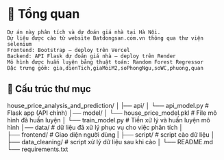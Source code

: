 # 🚀 Tổng quan
    Dự án này phân tích và dự đoán giá nhà tại Hà Nội.
    Dự liệu được cào từ website Batdongsan.com.vn thông qua thư viện selenium
    Frontend: Bootstrap — deploy trên Vercel
    Backend: API Flask dự đoán giá nhà — deploy trên Render
    Mô hình được huấn luyện bằng thuật toán: Random Forest Regressor
    Đặc trưng gồm: gia,dienTich,giaMoiM2,soPhongNgu,soWC,phuong,quan

## 📁 Cấu trúc thư mục

house_price_analysis_and_prediction/
│
|── api/
│      └── api_model.py              # Flask app (API chính)
│── model/
│       └── house_price_model.pkl     # File mô hình đã huấn luyện
│       └── train_model.py            # Tiền xử lý và huấn luyện mô hình
│── data/                              # dữ liệu đã xử lý phục vụ cho việc phân tích 
│                       
├── frontend/                         # Giao diện người dùng
|
├── script/                           # script cào dữ liệu
│
├── data_cleaning/                    # script xử lý dữ liệu sau khi cào
│
└── README.md
└── requirements.txt
